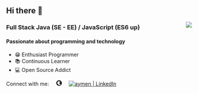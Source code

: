 
## Hi there 👋
<img align="right" src="https://github-readme-stats.vercel.app/api?username=aymen94&count_private=true&show_icons=true&theme=github&include_all_commits=1&hide=contribs,prs)"  />

### Full Stack Java (SE - EE) / JavaScript (ES6 up)
#### Passionate about programming and technology
- 😁 Enthusiast Programmer
- 📚 Continuous Learner
- 💻 Open Source Addict


Connect with me:  &nbsp; &nbsp;
[<img alt="gmarini.com" width="15px" src="https://raw.githubusercontent.com/iconic/open-iconic/master/svg/globe.svg" />][website] &nbsp; &nbsp;
[<img alt="aymen | LinkedIn" width="15px" src="https://cdn.jsdelivr.net/npm/simple-icons@v3/icons/linkedin.svg" />][linkedin] &nbsp; &nbsp;

[website]: http://aymen.xyz/
[linkedin]: https://www.linkedin.com/in/aymennaghmouchi
